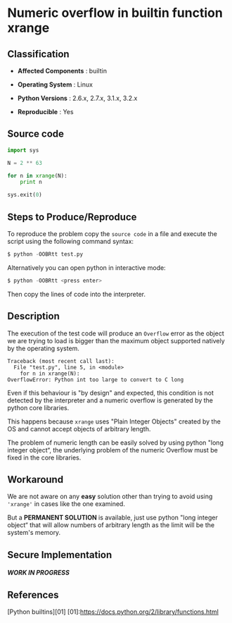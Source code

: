 Numeric overflow in builtin function xrange
===========================================

Classification
--------------------------

* **Affected Components** : builtin

* **Operating System** : Linux

* **Python Versions** : 2.6.x, 2.7.x, 3.1.x, 3.2.x

* **Reproducible** : Yes


Source code 
--------------------------

```python
import sys

N = 2 ** 63

for n in xrange(N):
    print n

sys.exit(0)

```


Steps to Produce/Reproduce
--------------------------

To reproduce the problem copy the `source code` in a file and execute the script using the following command syntax:

```python
$ python -OOBRtt test.py
```

Alternatively you can open python in interactive mode:

```python
$ python -OOBRtt <press enter>
```
Then copy the lines of code into the interpreter.  


Description
-----------

The execution of the test code will produce an ```Overflow``` error as the object we are trying to load is bigger than the maximum object supported natively by the operating system.

```
Traceback (most recent call last):
  File "test.py", line 5, in <module>
    for n in xrange(N):
OverflowError: Python int too large to convert to C long
```

Even if this behaviour is "by design" and expected, this condition is not detected by the interpreter and a numeric overflow is generated by the python core libraries.

This happens because ```xrange``` uses "Plain Integer Objects" created by the OS and cannot accept objects of arbitrary length.

The problem of numeric length can be easily solved by using python "long integer object“, the underlying problem of the numeric Overflow must be fixed in the core libraries.


Workaround
-----------


We are not aware on any **easy** solution other than trying to avoid using ```'xrange'``` in cases like the one examined.

But a **PERMANENT SOLUTION** is available, just use python "long integer object“ that will allow numbers of arbitrary length as the limit will be the system's memory.


Secure Implementation
-----------


##### WORK IN PROGRESS


References
-----------

[Python builtins][01]
[01]:https://docs.python.org/2/library/functions.html



